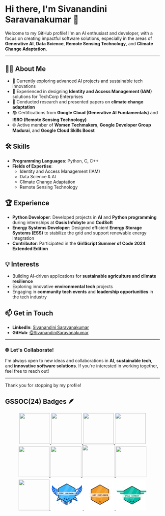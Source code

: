 # Hi there, I'm Sivanandini Saravanakumar 👋

Welcome to my GitHub profile! I'm an AI enthusiast and developer, with a focus on creating impactful software solutions, especially in the areas of **Generative AI**, **Data Science**, **Remote Sensing Technology**, and **Climate Change Adaptation**.

---

## 🧑‍💻 About Me
- 🌱 Currently exploring advanced AI projects and sustainable tech innovations
- 💼 Experienced in designing **Identity and Access Management (IAM)** solutions for TechCorp Enterprises
- 🔬 Conducted research and presented papers on **climate change adaptation**
- 📚 Certifications from **Google Cloud (Generative AI Fundamentals)** and **ISRO (Remote Sensing Technology)**
- 🌐 Active member of **Women Techmakers**, **Google Developer Group Madurai**, and **Google Cloud Skills Boost**

## 🛠 Skills
- **Programming Languages**: Python, C, C++
- **Fields of Expertise**:
  - Identity and Access Management (IAM)
  - Data Science & AI
  - Climate Change Adaptation
  - Remote Sensing Technology

## 🏆 Experience
- **Python Developer**: Developed projects in **AI** and **Python programming** during internships at **Oasis Infobyte** and **CodSoft**
- **Energy Systems Developer**: Designed efficient **Energy Storage Systems (ESS)** to stabilize the grid and support renewable energy integration
- **Contributor**: Participated in the **GirlScript Summer of Code 2024 Extended Edition**

## 💡 Interests
- Building AI-driven applications for **sustainable agriculture and climate resilience**
- Exploring innovative **environmental tech** projects
- Engaging in **community tech events** and **leadership opportunities** in the tech industry

## 📫 Get in Touch
- **LinkedIn**: [Sivanandini Saravanakumar](https://www.linkedin.com/in/sivanandini-saravanakumar-313287259/)
- **GitHub**: [@SivanandiniSaravanakumar](https://github.com/SivanandiniSaravanakumar)

---

### 🌐 Let's Collaborate!
I'm always open to new ideas and collaborations in **AI**, **sustainable tech**, and **innovative software solutions**. If you're interested in working together, feel free to reach out!

---

Thank you for stopping by my profile!

## GSSOC(24) Badges 🪶
<div style='display:flex; align-items:center; gap: 10px;' align='center'><a href="https://gssoc.girlscript.tech/leaderboard">
<img src="https://raw.githubusercontent.com/GSSoC24/Postman-Challenge/main/docs/assets/Postman%20White.png" width="100px" height="100px" />
  <img src="https://raw.githubusercontent.com/GSSoC24/Postman-Challenge/main/docs/assets/1.png" width="100px" height="100px" />
  <img src="https://raw.githubusercontent.com/GSSoC24/Postman-Challenge/main/docs/assets/2.png" width="100px" height="100px" />
  <img src="https://raw.githubusercontent.com/GSSoC24/Postman-Challenge/main/docs/assets/3.png" width="100px" height="100px" />
  <img src="https://raw.githubusercontent.com/GSSoC24/Postman-Challenge/main/docs/assets/4.png" width="100px" height="100px" />
  <img src="https://raw.githubusercontent.com/GSSoC24/Postman-Challenge/main/docs/assets/5.png" width="100px" height="100px" />
  <img src="https://raw.githubusercontent.com/GSSoC24/Postman-Challenge/main/docs/assets/6.png" width="105px" height="105px" />
  <img src="https://raw.githubusercontent.com/GSSoC24/Postman-Challenge/main/docs/assets/7.png" width="100px" height="100px" />
  <img src="https://raw.githubusercontent.com/GSSoC24/Postman-Challenge/main/docs/assets/8.png" width="100px" height="100px" />
  <img src="https://raw.githubusercontent.com/GSSoC24/Contributor/refs/heads/main/assets/Code%20Luminary.png" width="105px" height="105px" />
  <img src="https://raw.githubusercontent.com/GSSoC24/Contributor/refs/heads/main/assets/Git%20Explorer.png" width="100px" height="100px" />
  <img src="https://raw.githubusercontent.com/GSSoC24/Contributor/refs/heads/main/assets/Pull%20Expert.png" width="100px" height="100px" /></a>
</div>

